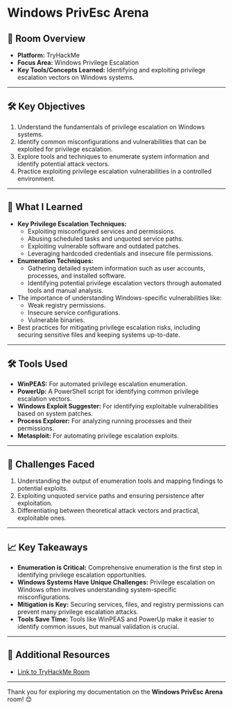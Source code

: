# Windows PrivEsc Arena

## 🌟 Room Overview
- **Platform:** TryHackMe
- **Focus Area:** Windows Privilege Escalation
- **Key Tools/Concepts Learned:** Identifying and exploiting privilege escalation vectors on Windows systems.

---

## 🛠 Key Objectives
1. Understand the fundamentals of privilege escalation on Windows systems.
2. Identify common misconfigurations and vulnerabilities that can be exploited for privilege escalation.
3. Explore tools and techniques to enumerate system information and identify potential attack vectors.
4. Practice exploiting privilege escalation vulnerabilities in a controlled environment.

---

## 📘 What I Learned
- **Key Privilege Escalation Techniques:**
  - Exploiting misconfigured services and permissions.
  - Abusing scheduled tasks and unquoted service paths.
  - Exploiting vulnerable software and outdated patches.
  - Leveraging hardcoded credentials and insecure file permissions.
- **Enumeration Techniques:**
  - Gathering detailed system information such as user accounts, processes, and installed software.
  - Identifying potential privilege escalation vectors through automated tools and manual analysis.
- The importance of understanding Windows-specific vulnerabilities like:
  - Weak registry permissions.
  - Insecure service configurations.
  - Vulnerable binaries.
- Best practices for mitigating privilege escalation risks, including securing sensitive files and keeping systems up-to-date.

---

## 🛠 Tools Used
- **WinPEAS:** For automated privilege escalation enumeration.
- **PowerUp:** A PowerShell script for identifying common privilege escalation vectors.
- **Windows Exploit Suggester:** For identifying exploitable vulnerabilities based on system patches.
- **Process Explorer:** For analyzing running processes and their permissions.
- **Metasploit:** For automating privilege escalation exploits.

---

## 🧠 Challenges Faced
1. Understanding the output of enumeration tools and mapping findings to potential exploits.
2. Exploiting unquoted service paths and ensuring persistence after exploitation.
3. Differentiating between theoretical attack vectors and practical, exploitable ones.

---

## 📈 Key Takeaways
- **Enumeration is Critical:** Comprehensive enumeration is the first step in identifying privilege escalation opportunities.
- **Windows Systems Have Unique Challenges:** Privilege escalation on Windows often involves understanding system-specific misconfigurations.
- **Mitigation is Key:** Securing services, files, and registry permissions can prevent many privilege escalation attacks.
- **Tools Save Time:** Tools like WinPEAS and PowerUp make it easier to identify common issues, but manual validation is crucial.

---

## 🔗 Additional Resources
- [Link to TryHackMe Room](https://tryhackme.com/room/windowsprivescarena)

---

Thank you for exploring my documentation on the **Windows PrivEsc Arena** room! 😊
